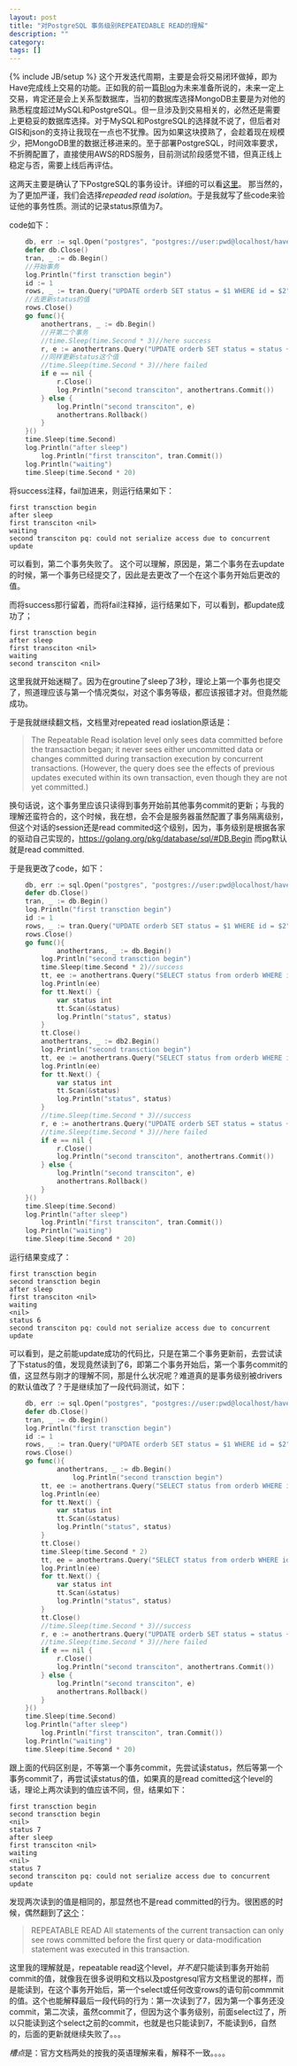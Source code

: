 ```yaml
---
layout: post
title: "对PostgreSQL 事务级别REPEATEDABLE READ的理解"
description: ""
category: 
tags: []
---
```

{% include JB/setup %}
这个开发迭代周期，主要是会将交易闭环做掉，即为Have完成线上交易的功能。正如我的前一篇[Blog](http://blog.qiuqiu.info/22/11/2015/have-server-step-by-step)为未来准备所说的，未来一定上交易，肯定还是会上关系型数据库，当初的数据库选择MongoDB主要是为对他的熟悉程度超过MySQL和PostgreSQL。但一旦涉及到交易相关的，必然还是需要上更稳妥的数据库选择。对于MySQL和PostgreSQL的选择就不说了，但后者对GIS和json的支持让我现在一点也不犹豫。因为如果这块摸熟了，会趁着现在规模少，把MongoDB里的数据迁移进来的。至于部署PostgreSQL，时间效率要求，不折腾配置了，直接使用AWS的RDS服务，目前测试阶段感觉不错，但真正线上稳定与否，需要上线后再评估。

这两天主要是确认了下PostgreSQL的事务设计。详细的可以看[这里](http://www.postgresql.org/docs/current/static/transaction-iso.html
)。
那当然的，为了更加严谨，我们会选择*repeaded read isolation*。于是我就写了些code来验证他的事务性质。测试的记录status原值为7。

code如下：

```go
	db, err := sql.Open("postgres", "postgres://user:pwd@localhost/have?sslmode=disable")
	defer db.Close()
	tran, _ := db.Begin()
	//开始事务
	log.Println("first transction begin")
	id := 1
	rows, _ := tran.Query("UPDATE orderb SET status = $1 WHERE id = $2", 6, id)
	//去更新status的值
	rows.Close()
	go func(){
		anothertrans, _ := db.Begin()
		//开第二个事务
		//time.Sleep(time.Second * 3)//here success    
		r, e := anothertrans.Query("UPDATE orderb SET status = status + 1 WHERE id = $1", id)
		//同样更新status这个值
		//time.Sleep(time.Second * 3)//here failed
		if e == nil {
			r.Close()
			log.Println("second transciton", anothertrans.Commit())
		} else {
			log.Println("second transciton", e)
			anothertrans.Rollback()
		}
	}()
	time.Sleep(time.Second)
	log.Println("after sleep")
		log.Println("first transciton", tran.Commit())
	log.Println("waiting")
	time.Sleep(time.Second * 20)
```

将success注释，fail加进来，则运行结果如下：

```shell
first transction begin
after sleep
first transciton <nil>
waiting
second transciton pq: could not serialize access due to concurrent update
```

可以看到，第二个事务失败了。
这个可以理解，原因是，第二个事务在去update的时候，第一个事务已经提交了，因此是去更改了一个在这个事务开始后更改的值。

而将success那行留着，而将fail注释掉，运行结果如下，可以看到，都update成功了；

```shell
first transction begin
after sleep
first transciton <nil>
waiting
second transciton <nil>
```

这里我就开始迷糊了。因为在groutine了sleep了3秒，理论上第一个事务也提交了，照道理应该与第一个情况类似，对这个事务等级，都应该报错才对。但竟然能成功。

于是我就继续翻文档，文档里对repeated read ioslation原话是：

> The Repeatable Read isolation level only sees data committed before the transaction began; it never sees either uncommitted data or changes committed during transaction execution by concurrent transactions. (However, the query does see the effects of previous updates executed within its own transaction, even though they are not yet committed.) 

换句话说，这个事务里应该只读得到事务开始前其他事务commit的更新；与我的理解还蛮符合的，这个时候，我在想，会不会是服务器虽然配置了事务隔离级别，但这个对话的session还是read commited这个级别，因为，事务级别是根据各家的驱动自己实现的，https://golang.org/pkg/database/sql/#DB.Begin
而pg默认就是read committed.

于是我更改了code，如下：

```go
	db, err := sql.Open("postgres", "postgres://user:pwd@localhost/have?sslmode=disable")
	defer db.Close()
	tran, _ := db.Begin()
	log.Println("first transction begin")
	id := 1
	rows, _ := tran.Query("UPDATE orderb SET status = $1 WHERE id = $2", 6, id)
	rows.Close()
	go func(){
			anothertrans, _ := db.Begin()
		log.Println("second transction begin")
		time.Sleep(time.Second * 2)//success    
		tt, ee := anothertrans.Query("SELECT status from orderb WHERE id = 1")
		log.Println(ee)
		for tt.Next() {
			var status int
			tt.Scan(&status)
			log.Println("status", status)
		}
		tt.Close()
		anothertrans, _ := db2.Begin()
		log.Println("second transction begin")
		tt, ee := anothertrans.Query("SELECT status from orderb WHERE id = 1")
		log.Println(ee)
		for tt.Next() {
			var status int
			tt.Scan(&status)
			log.Println("status", status)
		}
		//time.Sleep(time.Second * 3)//success    
		r, e := anothertrans.Query("UPDATE orderb SET status = status + 1 WHERE id = $1", id)
		//time.Sleep(time.Second * 3)//here failed
		if e == nil {
			r.Close()
			log.Println("second transciton", anothertrans.Commit())
		} else {
			log.Println("second transciton", e)
			anothertrans.Rollback()
		}
	}()
	time.Sleep(time.Second)
	log.Println("after sleep")
		log.Println("first transciton", tran.Commit())
	log.Println("waiting")
	time.Sleep(time.Second * 20)
```
	
	
运行结果变成了：

```shell
first transction begin
second transction begin
after sleep
first transciton <nil>
waiting
<nil>
status 6
second transciton pq: could not serialize access due to concurrent update
```

可以看到，是之前能update成功的代码比，只是在第二个事务更新前，去尝试读了下status的值，发现竟然读到了6，即第二个事务开始后，第一个事务commit的值，这显然与刚才的理解不同，那是什么状况呢？难道真的是事务级别被drivers的默认值改了？于是继续加了一段代码测试，如下：

```go
	db, err := sql.Open("postgres", "postgres://user:pwd@localhost/have?sslmode=disable")
	defer db.Close()
	tran, _ := db.Begin()
	log.Println("first transction begin")
	id := 1
	rows, _ := tran.Query("UPDATE orderb SET status = $1 WHERE id = $2", 6, id)
	rows.Close()
	go func(){
			anothertrans, _ := db.Begin()
				log.Println("second transction begin")
		tt, ee := anothertrans.Query("SELECT status from orderb WHERE id = 1")
		log.Println(ee)
		for tt.Next() {
			var status int
			tt.Scan(&status)
			log.Println("status", status)
		}
		tt.Close()
		time.Sleep(time.Second * 2)
		tt, ee = anothertrans.Query("SELECT status from orderb WHERE id = 1")
		log.Println(ee)
		for tt.Next() {
			var status int
			tt.Scan(&status)
			log.Println("status", status)
		}
		tt.Close()
		//time.Sleep(time.Second * 3)//success    
		r, e := anothertrans.Query("UPDATE orderb SET status = status + 1 WHERE id = $1", id)
		//time.Sleep(time.Second * 3)//here failed
		if e == nil {
			r.Close()
			log.Println("second transciton", anothertrans.Commit())
		} else {
			log.Println("second transciton", e)
			anothertrans.Rollback()
		}
	}()
	time.Sleep(time.Second)
	log.Println("after sleep")
		log.Println("first transciton", tran.Commit())
	log.Println("waiting")
	time.Sleep(time.Second * 20)
```
	
	
跟上面的代码区别是，不等第一个事务commit，先尝试读status，然后等第一个事务commit了，再尝试读status的值，如果真的是read comitted这个level的话，理论上两次读到的值应该不同，但，结果如下：

```shell
first transction begin
second transction begin
<nil>
status 7
after sleep
first transciton <nil>
waiting
<nil>
status 7
second transciton pq: could not serialize access due to concurrent update
```

发现两次读到的值是相同的，那显然也不是read committed的行为。很困惑的时候，偶然翻到了[这个](http://www.postgresql.org/docs/current/static/sql-set-transaction.html
)：

> REPEATABLE READ
> All statements of the current transaction can only see rows committed before the first query or data-modification statement was executed in this transaction.

这里我的理解就是，repeatable read这个level，*并不是*只能读到事务开始前commit的值，就像我在很多说明和文档以及postgresql官方文档里说的那样，而是能读到，在这个事务开始后，第一个select或任何改变rows的语句前commmit的值。这个也能解释最后一段代码的行为：第一次读到了7，因为第一个事务还没commit，第二次读，虽然commit了，但因为这个事务级别，前面select过了，所以只能读到这个select之前的commit，也就是也只能读到7，不能读到6，自然的，后面的更新就继续失败了。。。


*槽点*是：官方文档两处的按我的英语理解来看，解释不一致。。。。



